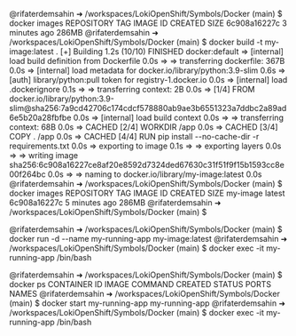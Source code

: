 @rifaterdemsahin ➜ /workspaces/LokiOpenShift/Symbols/Docker (main) $ docker images
REPOSITORY   TAG       IMAGE ID       CREATED         SIZE
<none>       <none>    6c908a16227c   3 minutes ago   286MB
@rifaterdemsahin ➜ /workspaces/LokiOpenShift/Symbols/Docker (main) $  docker build -t my-image:latest .
[+] Building 1.2s (10/10) FINISHED                                                                                                                                docker:default
 => [internal] load build definition from Dockerfile                                                                                                                        0.0s
 => => transferring dockerfile: 367B                                                                                                                                        0.0s
 => [internal] load metadata for docker.io/library/python:3.9-slim                                                                                                          0.6s
 => [auth] library/python:pull token for registry-1.docker.io                                                                                                               0.0s
 => [internal] load .dockerignore                                                                                                                                           0.1s
 => => transferring context: 2B                                                                                                                                             0.0s
 => [1/4] FROM docker.io/library/python:3.9-slim@sha256:7a9cd42706c174cdcf578880ab9ae3b6551323a7ddbc2a89ad6e5b20a28fbfbe                                                    0.0s
 => [internal] load build context                                                                                                                                           0.0s
 => => transferring context: 68B                                                                                                                                            0.0s
 => CACHED [2/4] WORKDIR /app                                                                                                                                               0.0s
 => CACHED [3/4] COPY . /app                                                                                                                                                0.0s
 => CACHED [4/4] RUN pip install --no-cache-dir -r requirements.txt                                                                                                         0.0s
 => exporting to image                                                                                                                                                      0.1s
 => => exporting layers                                                                                                                                                     0.0s
 => => writing image sha256:6c908a16227ce8af20e8592d7324ded67630c31f51f9f15b1593cc8e00f264bc                                                                                0.0s
 => => naming to docker.io/library/my-image:latest                                                                                                                          0.0s
@rifaterdemsahin ➜ /workspaces/LokiOpenShift/Symbols/Docker (main) $ docker images
REPOSITORY   TAG       IMAGE ID       CREATED         SIZE
my-image     latest    6c908a16227c   5 minutes ago   286MB
@rifaterdemsahin ➜ /workspaces/LokiOpenShift/Symbols/Docker (main) $ 


@rifaterdemsahin ➜ /workspaces/LokiOpenShift/Symbols/Docker (main) $ docker run -d --name my-running-app my-image:latest
@rifaterdemsahin ➜ /workspaces/LokiOpenShift/Symbols/Docker (main) $ docker exec -it my-running-app /bin/bash

@rifaterdemsahin ➜ /workspaces/LokiOpenShift/Symbols/Docker (main) $ docker ps
CONTAINER ID   IMAGE     COMMAND   CREATED   STATUS    PORTS     NAMES
@rifaterdemsahin ➜ /workspaces/LokiOpenShift/Symbols/Docker (main) $ docker start my-running-app
my-running-app
@rifaterdemsahin ➜ /workspaces/LokiOpenShift/Symbols/Docker (main) $ docker exec -it my-running-app /bin/bash

